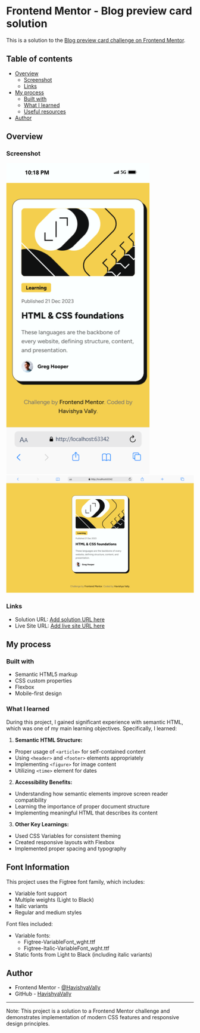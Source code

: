 # Frontend Mentor - Blog preview card solution

This is a solution to the [Blog preview card challenge on Frontend Mentor](https://www.frontendmentor.io/challenges/blog-preview-card-ckPaj01IcS). 

## Table of contents

- [Overview](#overview)
    - [Screenshot](#screenshot)
    - [Links](#links)
- [My process](#my-process)
    - [Built with](#built-with)
    - [What I learned](#what-i-learned)
    - [Useful resources](#useful-resources)
- [Author](#author)



## Overview

### Screenshot

![Small Devices](assets/images/sm.png)
![Medium Devices and Above](assets/images/md.png)

### Links

- Solution URL: [Add solution URL here](https://your-solution-url.com)
- Live Site URL: [Add live site URL here](https://your-live-site-url.com)

## My process

### Built with

- Semantic HTML5 markup
- CSS custom properties
- Flexbox
- Mobile-first design

### What I learned

During this project, I gained significant experience with semantic HTML, which was one of my main learning objectives. Specifically, I learned:

1. **Semantic HTML Structure:**
- Proper usage of `<article>` for self-contained content
- Using `<header>` and `<footer>` elements appropriately
- Implementing `<figure>` for image content
- Utilizing `<time>` element for dates

2. **Accessibility Benefits:**
- Understanding how semantic elements improve screen reader compatibility
- Learning the importance of proper document structure
- Implementing meaningful HTML that describes its content

3. **Other Key Learnings:**
- Used CSS Variables for consistent theming
- Created responsive layouts with Flexbox
- Implemented proper spacing and typography


## Font Information

This project uses the Figtree font family, which includes:
- Variable font support
- Multiple weights (Light to Black)
- Italic variants
- Regular and medium styles

Font files included:
- Variable fonts:
    - Figtree-VariableFont_wght.ttf
    - Figtree-Italic-VariableFont_wght.ttf
- Static fonts from Light to Black (including italic variants)

## Author

- Frontend Mentor - [@HavishyaVally](https://www.frontendmentor.io/profile/HavishyaVally)
- GitHub - [HavishyaVally](https://github.com/havishya10)

---

Note: This project is a solution to a Frontend Mentor challenge and demonstrates implementation of modern CSS features and responsive design principles.